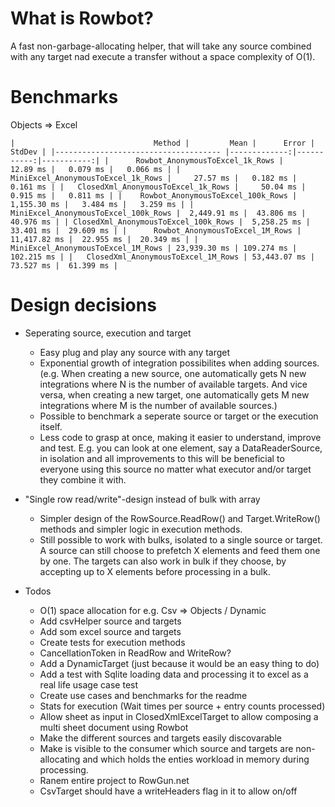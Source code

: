 
# What is Rowbot?
A fast non-garbage-allocating helper, that will take any source combined with any target nad execute a transfer without a space complexity of O(1).

# Benchmarks
Objects => Excel

``
|                               Method |         Mean |      Error |     StdDev |
|------------------------------------- |-------------:|-----------:|-----------:|
|      Rowbot_AnonymousToExcel_1k_Rows |     12.89 ms |   0.079 ms |   0.066 ms |
|   MiniExcel_AnonymousToExcel_1k_Rows |     27.57 ms |   0.182 ms |   0.161 ms |
|   ClosedXml_AnonymousToExcel_1k_Rows |     50.04 ms |   0.915 ms |   0.811 ms |
|    Rowbot_AnonymousToExcel_100k_Rows |  1,155.30 ms |   3.484 ms |   3.259 ms |
| MiniExcel_AnonymousToExcel_100k_Rows |  2,449.91 ms |  43.806 ms |  40.976 ms |
| ClosedXml_AnonymousToExcel_100k_Rows |  5,258.25 ms |  33.401 ms |  29.609 ms |
|      Rowbot_AnonymousToExcel_1M_Rows | 11,417.82 ms |  22.955 ms |  20.349 ms |
|   MiniExcel_AnonymousToExcel_1M_Rows | 23,939.30 ms | 109.274 ms | 102.215 ms |
|   ClosedXml_AnonymousToExcel_1M_Rows | 53,443.07 ms |  73.527 ms |  61.399 ms |
``

# Design decisions

- Seperating source, execution and target
    - Easy plug and play any source with any target
    - Exponential growth of integration possibilites when adding sources. (e.g. When creating a new source, one automatically gets N new integrations where N is the number of available targets. And vice versa, when creating a new target, one automatically gets M new integrations where M is the number of available sources.)
    - Possible to benchmark a seperate source or target or the execution itself.
    - Less code to grasp at once, making it easier to understand, improve and test. E.g. you can look at one element, say a DataReaderSource, in isolation and all improvements to this will be beneficial to everyone using this source no matter what executor and/or target they combine it with.
- "Single row read/write"-design instead of bulk with array
    - Simpler design of the RowSource.ReadRow() and Target.WriteRow() methods and simpler logic in execution methods.
    - Still possible to work with bulks, isolated to a single source or target. A source can still choose to prefetch X elements and feed them one by one. The targets can also work in bulk if they choose, by accepting up to X elements before processing in a bulk.

- Todos
    - O(1) space allocation for e.g. Csv => Objects / Dynamic
    - Add csvHelper source and targets
    - Add som excel source and targets
    - Create tests for execution methods
    - CancellationToken in ReadRow and WriteRow?
    - Add a DynamicTarget (just because it would be an easy thing to do)
    - Add a test with Sqlite loading data and processing it to excel as a real life usage case test
    - Create use cases and benchmarks for the readme
    - Stats for execution (Wait times per source + entry counts processed)
    - Allow sheet as input in ClosedXmlExcelTarget to allow composing a multi sheet document using Rowbot
    - Make the different sources and targets easily discovarable
    - Make is visible to the consumer which source and targets are non-allocating and which holds the enties workload in memory during processing.
    - Ranem entire project to RowGun.net
    - CsvTarget should have a writeHeaders flag in it to allow on/off